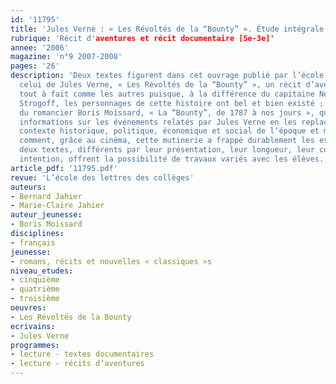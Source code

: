 ```yaml
---
id: '11795'
title: 'Jules Verne : « Les Révoltés de la “Bounty” ». Étude intégrale'
rubrique: 'Récit d'aventures et récit documentaire [5e-3e]'
annee: '2006'
magazine: 'n°9 2007-2008'
pages: '26'
description: 'Deux textes figurent dans cet ouvrage publié par l’école des loisirs :
  celui de Jules Verne, « Les Révoltés de la “Bounty” », un récit d’aventures pas
  tout à fait comme les autres puisque, à la différence du capitaine Nemo ou de Michel
  Strogoff, les personnages de cette histoire ont bel et bien existé ; et celui, complémentaire,
  du romancier Boris Moissard, « La “Bounty”, de 1787 à nos jours », qui apporte des
  informations sur les événements relatés par Jules Verne en les replacant dans le
  contexte historique, politique, économique et social de l’époque et montre également
  comment, grâce au cinéma, cette mutinerie a frappé durablement les esprits. Ces
  deux textes, différents par leur présentation, leur longueur, leur contenu, leur
  intention, offrent la possibilité de travaux variés avec les élèves.'
article_pdf: '11795.pdf'
revue: 'L’école des lettres des collèges'
auteurs:
- Bernard Jahier
- Marie-Claire Jahier
auteur_jeunesse:
- Boris Moissard
disciplines:
- français
jeunesse:
- romans, récits et nouvelles « classiques »s
niveau_etudes:
- cinquième
- quatrième
- troisième
oeuvres:
- Les Révoltés de la Bounty
ecrivains:
- Jules Verne
programmes:
- lecture - textes documentaires
- lecture - récits d’aventures
---
```

